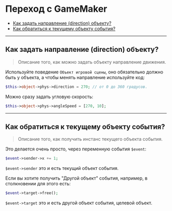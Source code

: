 # Переход с GameMaker

- [Как задать направление (direction) объекту?](#direction)
- [Как обратиться к текущему объекту события?](#sender)

---

<a name=direction />

## Как задать направление (direction) объекту?
> Описание того, как можно задать объекту направление движения.

Используйте поведение `Объект игровой сцены`, оно обязательно должно быть у объекта, а чтобы менять направление используйте код:

```php
$this->object->phys->direction = 270; // от 0 до 360 градусов.
```

Можно сразу задать угловую скорость:

```php
$this->object->phys->angleSpeed = [270, 10];
```

---

<a name=sender />

## Как обратиться к текущему объекту события?
> Описание того, как получить инстанс текущего объекта события.

Это делается очень просто, через переменную события `$event`:

```php
$event->sender->x += 1;
```

`$event->sender` это и есть текущий объект события.

Если вы хотите получить "Другой объект" события, например, в столкновении для этого есть:

```php
$event->target->free();
```

`$event->target` это и есть другой объект события, целевой объект.